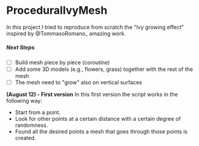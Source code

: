 # ProceduralIvyMesh

In this project I tried to reproduce from scratch the "Ivy growing effect" inspired by @TommasoRomano_ amazing work.

##### Next Steps

 - [ ] Build mesh piece by piece (coroutine)
 - [ ] Add some 3D models (e.g., flowers, grass) together with the rest of the mesh
 - [ ] The mesh need to "grow" also on vertical surfaces

**(August 12) - First version** 
In this first version the script works in the following way:

 - Start from a point.
 - Look for other points at a certain distance with a certain degree of randomness.
 - Found all the desired points a mesh that goes through those points is created.
